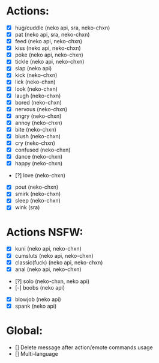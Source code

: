 # Actions:

- [x] hug/cuddle (neko api, sra, neko-chxn)
- [x] pat (neko api, sra, neko-chxn)
- [x] feed (neko api, neko-chxn)
- [x] kiss (neko api, neko-chxn)
- [x] poke (neko api, neko-chxn)
- [x] tickle (neko api, neko-chxn)
- [x] slap (neko api)
- [x] kick (neko-chxn)
- [x] lick (neko-chxn)
- [x] look (neko-chxn)
- [x] laugh (neko-chxn)
- [x] bored (neko-chxn)
- [x] nervous (neko-chxn)
- [x] angry (neko-chxn)
- [x] annoy (neko-chxn)
- [x] bite (neko-chxn)
- [x] blush (neko-chxn)
- [x] cry (neko-chxn)
- [x] confused (neko-chxn)
- [x] dance (neko-chxn)
- [x] happy (neko-chxn)
- [?] love (neko-chxn)
- [x] pout (neko-chxn)
- [x] smirk (neko-chxn)
- [x] sleep (neko-chxn)
- [x] wink (sra)

# Actions NSFW:

- [x] kuni (neko api, neko-chxn)
- [x] cumsluts (neko api, neko-chxn)
- [x] classic(fuck) (neko api, neko-chxn)
- [x] anal (neko api, neko-chxn)
- [?] solo (neko-chxn, neko api)
- [-] boobs (neko api)
- [x] blowjob (neko api)
- [x] spank (neko api)

# Global:
- [] Delete message after action/emote commands usage
- [] Multi-language
